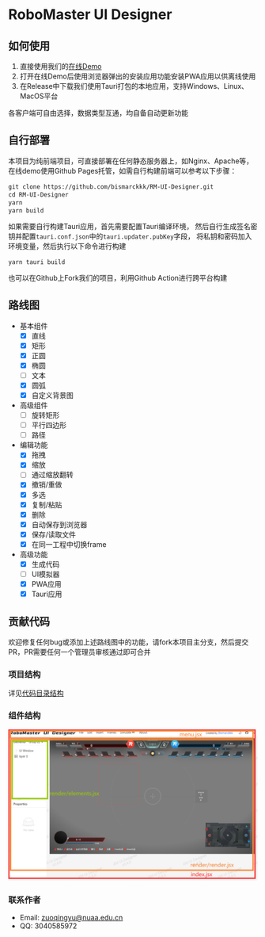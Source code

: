 # RoboMaster UI Designer
## 如何使用
1. 直接使用我们的[在线Demo](https://ui.bismarck.xyz/)
2. 打开在线Demo后使用浏览器弹出的安装应用功能安装PWA应用以供离线使用
3. 在Release中下载我们使用Tauri打包的本地应用，支持Windows、Linux、MacOS平台

各客户端可自由选择，数据类型互通，均自备自动更新功能

## 自行部署
本项目为纯前端项目，可直接部署在任何静态服务器上，如Nginx、Apache等，
在线demo使用Github Pages托管，如需自行构建前端可以参考以下步骤：
```shell
git clone https://github.com/bismarckkk/RM-UI-Designer.git
cd RM-UI-Designer
yarn
yarn build
```
如果需要自行构建Tauri应用，首先需要配置Tauri编译环境，
然后自行生成签名密钥并配置`tauri.conf.json`中的`tauri.updater.pubKey`字段，
将私钥和密码加入环境变量，然后执行以下命令进行构建  
```shell
yarn tauri build
```

也可以在Github上Fork我们的项目，利用Github Action进行跨平台构建

## 路线图
- 基本组件
  - [x] 直线
  - [x] 矩形
  - [x] 正圆
  - [x] 椭圆
  - [ ] 文本
  - [x] 圆弧
  - [x] 自定义背景图
- 高级组件
  - [ ] 旋转矩形
  - [ ] 平行四边形
  - [ ] 路径
- 编辑功能
  - [x] 拖拽
  - [x] 缩放
  - [ ] 通过缩放翻转
  - [x] 撤销/重做
  - [x] 多选
  - [x] 复制/粘贴
  - [x] 删除
  - [x] 自动保存到浏览器
  - [x] 保存/读取文件
  - [x] 在同一工程中切换frame
- 高级功能
  - [x] 生成代码
  - [ ] UI模拟器
  - [x] PWA应用
  - [x] Tauri应用

## 贡献代码

欢迎修复任何bug或添加上述路线图中的功能，请fork本项目主分支，然后提交PR，PR需要任何一个管理员审核通过即可合并  

### 项目结构

详见[代码目录结构](./doc/directory.md)

### 组件结构
![组件结构](./doc/components.png)

### 联系作者
* Email: [zuoqingyu@nuaa.edu.cn](mailto:zuoqingyu@nuaa.edu.cn)
* QQ: 3040585972

